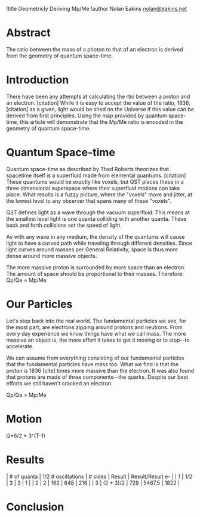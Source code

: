 !title Geometricly Deriving Mp/Me
!author Nolan Eakins <nolan@eakins.net>

Abstract
===

The ratio between the mass of a photon to that of an electron is derived from the geometry of quantum space-time.

Introduction
===

There have been any attempts at calculating the rtio between a proton and an electron. [citation]
While it is easy to accept the value of the ratio, 1836, [citation] as a given, light would be shed on the Universe if this value can be derived from first principles.
Using the map provided by quantum space-time, this article will demonstrate that the Mp/Me ratio is encoded in the geometry of quantum space-time.

Quantum Space-time
===

Quantum space-time as described by Thad Roberts theorizes that spacetime itself is a superfluid made from elemental quantums. [citation]
These quantums would be exactly like voxels, but QST places these in a three dimensional superspace where their superfluid motions can take place.
What results is a fuzzy picture, where the "voxels" move and jitter, at the lowest level to any observer that spans many of these "voxels".

QST defines light as a wave through the vacuum superfluid.
This means at the smallest level light is one quanta colliding with another quanta.
These back and forth collisions set the speed of light.

As with any wave in any medium, the density of the quantums will cause light to have a curved path while traveling through different densities.
Since light curves around masses per General Relativity, space is thus more dense around more massive objects.

The more massive proton is surrounded by more space than an electron.
The amount of space should be proportional to their masses.
Therefore: Qp/Qe = Mp/Me


Our Particles
===

Let's step back into the real world.
The fundamental particles we see, for the most part, are electrons zipping around protons and neutrons.
From every day experience we know things have what we call mass.
The more massive an object is, the more effort it takes to get it moving or to stop--to accelerate.

We can assume from everything consisting of our fundamental particles that the fundamental particles have mass too.
What we find is that the proton is 1836 [cite] times more massive than the electron.
It was also found that protons are made of three components--the quarks.
Despite our best efforts we still haven't cracked an electron.


Qp/Qe = Mp/Me


Motion
===


Q*6/2 * 3^(T-1)

Results
===

| # of quanta | 1/2 # osciltations | # sides | Result | Result/Result e- |
| 1 | 1/2 | 3 | 3 | 1 |
| 2 | 2 | 162 | 648 | 216 |
| 3 | (2 + 3)/2 | 729 | 5467.5 | 1822 |


Conclusion
===

